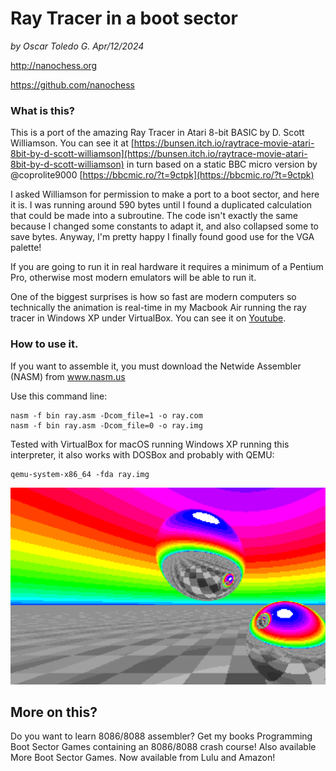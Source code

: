 # Ray Tracer in a boot sector

*by Oscar Toledo G. Apr/12/2024*

http://nanochess.org

https://github.com/nanochess

### What is this?

This is a port of the amazing Ray Tracer in Atari 8-bit BASIC by D. Scott Williamson. You can see it at [https://bunsen.itch.io/raytrace-movie-atari-8bit-by-d-scott-williamson](https://bunsen.itch.io/raytrace-movie-atari-8bit-by-d-scott-williamson) in turn based on a static BBC micro version by @coprolite9000 [https://bbcmic.ro/?t=9ctpk](https://bbcmic.ro/?t=9ctpk)

I asked Williamson for permission to make a port to a boot sector, and here it is. I was running around 590 bytes until I found a duplicated calculation that could be made into a subroutine. The code isn't exactly the same because I changed some constants to adapt it, and also collapsed some to save bytes. Anyway, I'm pretty happy I finally found good use for the VGA palette!

If you are going to run it in real hardware it requires a minimum of a Pentium Pro, otherwise most modern emulators will be able to run it.

One of the biggest surprises is how so fast are modern computers so technically the animation is real-time in my Macbook Air running the ray tracer in Windows XP under VirtualBox. You can see it on [Youtube](https://www.youtube.com/watch?v=AZdzECF2Huw).

### How to use it.

If you want to assemble it, you must download the Netwide Assembler (NASM) from www.nasm.us

Use this command line:

    nasm -f bin ray.asm -Dcom_file=1 -o ray.com
    nasm -f bin ray.asm -Dcom_file=0 -o ray.img

Tested with VirtualBox for macOS running Windows XP running this interpreter, it also works with DOSBox and probably with QEMU:

    qemu-system-x86_64 -fda ray.img

![Ray tracer in a boot sector](RayTracer.png)

## More on this?

Do you want to learn 8086/8088 assembler? Get my books Programming Boot Sector Games containing an 8086/8088 crash course! Also available More Boot Sector Games. Now available from Lulu and Amazon!
